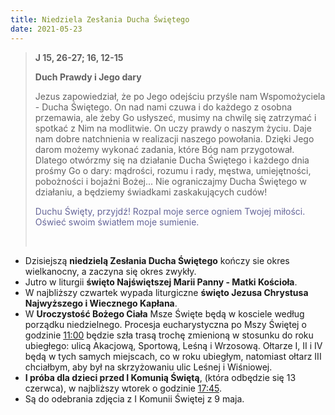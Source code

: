 ```yaml
---
title: Niedziela Zesłania Ducha Świętego
date: 2021-05-23
---
```


> **J 15, 26-27; 16, 12-15**
>
> **Duch Prawdy i Jego dary**
>
> Jezus zapowiedział, że po Jego odejściu przyśle nam Wspomożyciela - Ducha Świętego. On nad nami czuwa i do każdego z osobna przemawia, ale żeby Go usłyszeć, musimy na chwilę się zatrzymać i spotkać z Nim na modlitwie. On uczy prawdy o naszym życiu. Daje nam dobre natchnienia w realizacji naszego powołania. Dzięki Jego darom możemy wykonać zadania, które Bóg nam przygotował. Dlatego otwórzmy się na działanie Ducha Świętego i każdego dnia prośmy Go o dary: mądrości, rozumu i rady, męstwa, umiejętności, pobożności i bojaźni Bożej... Nie ograniczajmy Ducha Świętego w działaniu, a będziemy świadkami zaskakujących cudów!
>
> <span style="color: #666699;">Duchu Święty, przyjdź! Rozpal moje serce ogniem Twojej miłości. Oświeć swoim światłem moje sumienie.</span>
>
> &nbsp;

- Dzisiejszą **niedzielą Zesłania Ducha Świętego** kończy sie okres wielkanocny, a zaczyna się okres zwykły.
- Jutro w liturgii **święto Najświętszej Marii Panny - Matki Kościoła**.
- W najbliższy czwartek wypada liturgiczne **święto Jezusa Chrystusa Najwyższego i Wiecznego Kapłana**.
- W **Uroczystość Bożego Ciała** Msze Święte będą w kosciele według porządku niedzielnego. Procesja eucharystyczna po Mszy Świętej o godzinie <u>11:00</u> będzie szła trasą trochę zmienioną w stosunku do roku ubiegłego: ulicą Akacjową, Sportową, Leśną i Wrzosową. Ołtarze I, II i IV będą w tych samych miejscach, co w roku ubiegłym, natomiast ołtarz III chciałbym, aby był na skrzyżowaniu ulic Leśnej i Wiśniowej.
- **I próba dla dzieci przed I Komunią Świętą**, (która odbędzie się 13 czerwca), w najbliższy wtorek o godzinie <u>17:45</u>.
- Są do odebrania zdjęcia z I Komunii Świętej z 9 maja.
